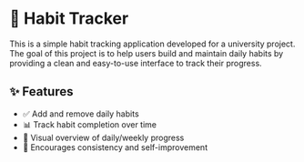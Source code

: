 # 📅 Habit Tracker

This is a simple habit tracking application developed for a university project. The goal of this project is to help users build and maintain daily habits by providing a clean and easy-to-use interface to track their progress.

## ✨ Features

- ✅ Add and remove daily habits
- 📊 Track habit completion over time
- 📅 Visual overview of daily/weekly progress
- 🧠 Encourages consistency and self-improvement
